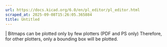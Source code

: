 ```yaml
---
url: https://docs.kicad.org/6.0/en/pl_editor/pl_editor.html
scraped_at: 2025-09-08T15:26:05.365884
title: Untitled
---
```


|  Bitmaps can be plotted only by few plotters (PDF and PS only) Therefore,
for other plotters, only a bounding box will be plotted.

